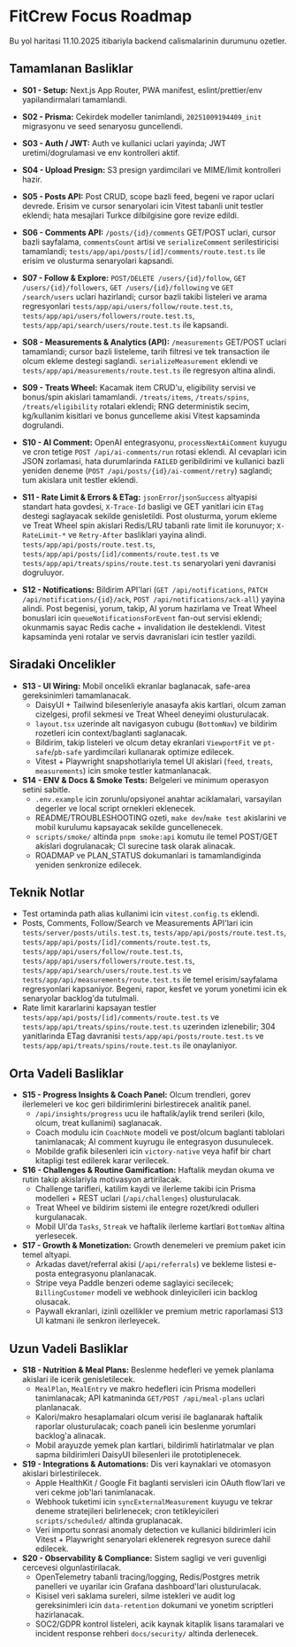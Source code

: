 # FitCrew Focus Roadmap

Bu yol haritasi 11.10.2025 itibariyla backend calismalarinin durumunu ozetler.

## Tamamlanan Basliklar

- **S01 - Setup:** Next.js App Router, PWA manifest, eslint/prettier/env yapilandirmalari tamamlandi.
- **S02 - Prisma:** Cekirdek modeller tanimlandi, `20251009194409_init` migrasyonu ve seed senaryosu guncellendi.
- **S03 - Auth / JWT:** Auth ve kullanici uclari yayinda; JWT uretimi/dogrulamasi ve env kontrolleri aktif.
- **S04 - Upload Presign:** S3 presign yardimcilari ve MIME/limit kontrolleri hazir.
- **S05 - Posts API:** Post CRUD, scope bazli feed, begeni ve rapor uclari devrede. Erisim ve cursor senaryolari icin Vitest tabanli unit testler eklendi; hata mesajlari Turkce dilbilgisine gore revize edildi.
- **S06 - Comments API:** `/posts/{id}/comments` GET/POST uclari, cursor bazli sayfalama, `commentsCount` artisi ve `serializeComment` serilestiricisi tamamlandi; `tests/app/api/posts/[id]/comments/route.test.ts` ile erisim ve olusturma senaryolari kapsandi.
- **S07 - Follow & Explore:** `POST/DELETE /users/{id}/follow`, `GET /users/{id}/followers`, `GET /users/{id}/following` ve `GET /search/users` uclari hazirlandi; cursor bazli takibi listeleri ve arama regresyonlari `tests/app/api/users/follow/route.test.ts`, `tests/app/api/users/followers/route.test.ts`, `tests/app/api/search/users/route.test.ts` ile kapsandi.
- **S08 - Measurements & Analytics (API):** `/measurements` GET/POST uclari tamamlandi; cursor bazli listeleme, tarih filtresi ve tek transaction ile olcum ekleme destegi saglandi. `serializeMeasurement` eklendi ve `tests/app/api/measurements/route.test.ts` ile regresyon altina alindi.
- **S09 - Treats Wheel:** Kacamak item CRUD'u, eligibility servisi ve bonus/spin akislari tamamlandi. `/treats/items`, `/treats/spins`, `/treats/eligibility` rotalari eklendi; RNG deterministik secim, kg/kullanim kisitlari ve bonus guncelleme akisi Vitest kapsaminda dogrulandi.
- **S10 - AI Comment:** OpenAI entegrasyonu, `processNextAiComment` kuyugu ve cron tetige `POST /api/ai-comments/run` rotasi eklendi. AI cevaplari icin JSON zorlamasi, hata durumlarinda `FAILED` geribildirimi ve kullanici bazli yeniden deneme (`POST /api/posts/{id}/ai-comment/retry`) saglandi; tum akislara unit testler eklendi.
- **S11 - Rate Limit & Errors & ETag:** `jsonError`/`jsonSuccess` altyapisi standart hata govdesi, `X-Trace-Id` basligi ve GET yanitlari icin `ETag` destegi saglayacak sekilde genisletildi. Post olusturma, yorum ekleme ve Treat Wheel spin akislari Redis/LRU tabanli rate limit ile korunuyor; `X-RateLimit-*` ve `Retry-After` basliklari yayina alindi. `tests/app/api/posts/route.test.ts`, `tests/app/api/posts/[id]/comments/route.test.ts` ve `tests/app/api/treats/spins/route.test.ts` senaryolari yeni davranisi dogruluyor.

- **S12 - Notifications:** Bildirim API'lari (`GET /api/notifications`, `PATCH /api/notifications/{id}/ack`, `POST /api/notifications/ack-all`) yayina alindi. Post begenisi, yorum, takip, AI yorum hazirlama ve Treat Wheel bonuslari icin `queueNotificationsForEvent` fan-out servisi eklendi; okunmamis sayac Redis cache + invalidation ile desteklendi. Vitest kapsaminda yeni rotalar ve servis davranislari icin testler yazildi.

## Siradaki Oncelikler

- **S13 - UI Wiring:** Mobil oncelikli ekranlar baglanacak, safe-area gereksinimleri tamamlanacak.
  - DaisyUI + Tailwind bilesenleriyle anasayfa akis kartlari, olcum zaman cizelgesi, profil sekmesi ve Treat Wheel deneyimi olusturulacak.
  - `layout.tsx` uzerinde alt navigasyon cubugu (`BottomNav`) ve bildirim rozetleri icin context/baglanti saglanacak.
  - Bildirim, takip listeleri ve olcum detay ekranlari `ViewportFit` ve `pt-safe`/`pb-safe` yardimcilari kullanarak optimize edilecek.
  - Vitest + Playwright snapshotlariyla temel UI akislari (`feed`, `treats`, `measurements`) icin smoke testler katmanlanacak.
- **S14 - ENV & Docs & Smoke Tests:** Belgeleri ve minimum operasyon setini sabitle.
  - `.env.example` icin zorunlu/opsiyonel anahtar aciklamalari, varsayilan degerler ve local script ornekleri eklenecek.
  - README/TROUBLESHOOTING ozeti, `make dev`/`make test` akislarini ve mobil kurulumu kapsayacak sekilde guncellenecek.
  - `scripts/smoke/` altinda `pnpm smoke:api` komutu ile temel POST/GET akislari dogrulanacak; CI surecine task olarak alinacak.
  - ROADMAP ve PLAN_STATUS dokumanlari is tamamlandiginda yeniden senkronize edilecek.

## Teknik Notlar

- Test ortaminda path alias kullanimi icin `vitest.config.ts` eklendi.
- Posts, Comments, Follow/Search ve Measurements API'lari icin `tests/server/posts/utils.test.ts`, `tests/app/api/posts/route.test.ts`, `tests/app/api/posts/[id]/comments/route.test.ts`, `tests/app/api/users/follow/route.test.ts`, `tests/app/api/users/followers/route.test.ts`, `tests/app/api/search/users/route.test.ts` ve `tests/app/api/measurements/route.test.ts` ile temel erisim/sayfalama regresyonlari kapsaniyor. Begeni, rapor, kesfet ve yorum yonetimi icin ek senaryolar backlog'da tutulmali.
- Rate limit kararlarini kapsayan testler `tests/app/api/posts/[id]/comments/route.test.ts` ve `tests/app/api/treats/spins/route.test.ts` uzerinden izlenebilir; 304 yanitlarinda ETag davranisi `tests/app/api/posts/route.test.ts` ve `tests/app/api/treats/spins/route.test.ts` ile onaylaniyor.

## Orta Vadeli Basliklar

- **S15 - Progress Insights & Coach Panel:** Olcum trendleri, gorev ilerlemeleri ve koc geri bildirimlerini birlestirecek analitik panel.
  - `/api/insights/progress` ucu ile haftalik/aylik trend serileri (kilo, olcum, treat kullanimi) saglanacak.
  - Coach modulu icin `CoachNote` modeli ve post/olcum baglanti tablolari tanimlanacak; AI comment kuyrugu ile entegrasyon dusunulecek.
  - Mobilde grafik bilesenleri icin `victory-native` veya hafif bir chart kitapligi test edilerek karar verilecek.
- **S16 - Challenges & Routine Gamification:** Haftalik meydan okuma ve rutin takip akislariyla motivasyon artirilacak.
  - Challenge tarifleri, katilim kaydi ve ilerleme takibi icin Prisma modelleri + REST uclari (`/api/challenges`) olusturulacak.
  - Treat Wheel ve bildirim sistemi ile entegre rozet/kredi odulleri kurgulanacak.
  - Mobil UI'da `Tasks`, `Streak` ve haftalik ilerleme kartlari `BottomNav` altina yerlesecek.
- **S17 - Growth & Monetization:** Growth denemeleri ve premium paket icin temel altyapi.
  - Arkadas davet/referral akisi (`/api/referrals`) ve bekleme listesi e-posta entegrasyonu planlanacak.
  - Stripe veya Paddle benzeri odeme saglayici secilecek; `BillingCustomer` modeli ve webhook dinleyicileri icin backlog olusacak.
  - Paywall ekranlari, izinli ozellikler ve premium metric raporlamasi S13 UI katmani ile senkron ilerleyecek.

## Uzun Vadeli Basliklar

- **S18 - Nutrition & Meal Plans:** Beslenme hedefleri ve yemek planlama akislari ile icerik genisletilecek.
  - `MealPlan`, `MealEntry` ve makro hedefleri icin Prisma modelleri tanimlanacak; API katmaninda `GET/POST /api/meal-plans` uclari planlanacak.
  - Kalori/makro hesaplamalari olcum verisi ile baglanarak haftalik raporlar olusturulacak; coach paneli icin beslenme yorumlari backlog'a alinacak.
  - Mobil arayuzde yemek plan kartlari, bildirimli hatirlatmalar ve plan sapma bildirimleri DaisyUI bilesenleri ile prototiplenecek.
- **S19 - Integrations & Automations:** Dis veri kaynaklari ve otomasyon akislari birlestirilecek.
  - Apple HealthKit / Google Fit baglanti servisleri icin OAuth flow'lari ve veri cekme job'lari tanimlanacak.
  - Webhook tuketimi icin `syncExternalMeasurement` kuyugu ve tekrar deneme stratejileri belirlenecek; cron tetikleyicileri `scripts/scheduled/` altinda gruplanacak.
  - Veri importu sonrasi anomaly detection ve kullanici bildirimleri icin Vitest + Playwright senaryolari eklenerek regresyon surece dahil edilecek.
- **S20 - Observability & Compliance:** Sistem sagligi ve veri guvenligi cercevesi olgunlastirilacak.
  - OpenTelemetry tabanli tracing/logging, Redis/Postgres metrik panelleri ve uyarilar icin Grafana dashboard'lari olusturulacak.
  - Kisisel veri saklama sureleri, silme istekleri ve audit log gereksinimleri icin `data-retention` dokumani ve yonetim scriptleri hazirlanacak.
  - SOC2/GDPR kontrol listeleri, acik kaynak kitaplik lisans taramalari ve incident response rehberi `docs/security/` altinda derlenecek.
